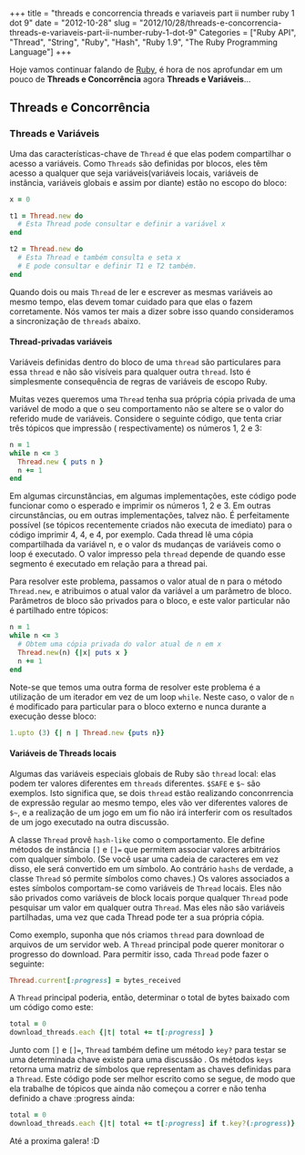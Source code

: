 +++
title = "threads e concorrencia threads e variaveis part ii number ruby 1 dot 9"
date = "2012-10-28"
slug = "2012/10/28/threads-e-concorrencia-threads-e-variaveis-part-ii-number-ruby-1-dot-9"
Categories = ["Ruby API", "Thread", "String", "Ruby", "Hash", "Ruby 1.9", "The Ruby Programming Language"]
+++
<!--more-->
Hoje vamos continuar falando de [Ruby](http://www.ruby-doc.org/core-1.9.3/), é hora de nos aprofundar em um pouco de **Threads e Concorrência** agora **Threads e Variáveis**...

## Threads e Concorrência

### Threads e Variáveis

Uma das características-chave de `Thread` é que elas podem compartilhar o acesso a variáveis. Como `Threads` são definidas
por blocos, eles têm acesso a qualquer que seja variáveis ​​(variáveis ​​locais, variáveis ​​de instância, variáveis ​​globais e
 assim por diante) estão no escopo do bloco:

``` ruby Thread e Variavel
x = 0

t1 = Thread.new do
  # Esta Thread pode consultar e definir a variável x
end

t2 = Thread.new do
  # Esta Thread e também consulta e seta x
  # E pode consultar e definir T1 e T2 também.
end
```

Quando dois ou mais `Thread` de ler e escrever as mesmas variáveis ao mesmo tempo, elas devem tomar cuidado para que elas o
fazem corretamente. Nós vamos ter mais a dizer sobre isso quando consideramos a sincronização de `threads` abaixo.

#### Thread-privadas variáveis

Variáveis ​​definidas dentro do bloco de uma `thread` são particulares para essa `thread` e não são visíveis para qualquer
outra `thread`. Isto é simplesmente consequência de regras de variáveis de escopo ​​Ruby.

Muitas vezes queremos uma `Thread` tenha sua própria cópia privada de uma variável de modo a que o seu comportamento não se
altere se o valor do referido mude de variáveis. Considere o seguinte código, que tenta criar três tópicos que impressão (
respectivamente) os números 1, 2 e 3:

``` ruby Threads Privadas
n = 1
while n <= 3
  Thread.new { puts n }
  n += 1
end
```

Em algumas circunstâncias, em algumas implementações, este código pode funcionar como o esperado e imprimir os números 1, 2 e
3. Em outras circunstâncias, ou em outras implementações, talvez não. É perfeitamente possível (se tópicos recentemente
criados não executa de imediato) para o código imprimir 4, 4, e 4, por exemplo. Cada thread lê uma cópia compartilhada da
variável n, e o valor ds mudanças de variáveis ​​como o loop é executado. O valor impresso pela `thread` depende de quando esse
segmento é executado em relação para a thread pai.

Para resolver este problema, passamos o valor atual de n para o método `Thread.new`, e atribuimos o atual valor da variável a
um parâmetro de bloco. Parâmetros de bloco são privados para o bloco, e este valor particular não é partilhado entre tópicos:

``` ruby Threads Privadas
n = 1
while n <= 3
  # Obtem uma cópia privada do valor atual de n em x
  Thread.new(n) {|x| puts x }
  n += 1
end
```

Note-se que temos uma outra forma de resolver este problema é a utilização de um iterador em vez de um loop `while`. Neste
caso, o valor de `n` é modificado para particular para o bloco externo e nunca durante a execução desse bloco:

```ruby Thread Privada com Interator
1.upto (3) {| n | Thread.new {puts n}}
```


#### Variáveis ​​de Threads locais

Algumas das variáveis especiais globais de Ruby são `thread` local: elas podem ter valores diferentes em `threads` diferentes.
`$SAFE` e `$~` são exemplos. Isto significa que, se dois `thread` estão realizando conconrrencia de expressão regular ao mesmo
tempo, eles vão ver diferentes valores de `$~`, e a realização de um jogo em um fio não irá interferir com os resultados de
um jogo executado na outra discussão.

A classe `Thread` provê `hash-like` como o comportamento. Ele define métodos de instância `[]` e `[]=` que permitem associar
valores arbitrários com qualquer símbolo. (Se você usar uma cadeia de caracteres em vez disso, ele será convertido em um
símbolo. Ao contrário `hashs` de verdade, a classe `Thread` só permite símbolos como chaves.) Os valores associados a estes
símbolos comportam-se como variáveis ​​de `Thread` locais. Eles não são privados como variáveis de block ​​locais porque qualquer
`Thread` pode pesquisar um valor em qualquer outra `Thread`. Mas eles não são variáveis partilhadas, uma vez que cada Thread
pode ter a sua própria cópia.

Como exemplo, suponha que nós criamos `thread` para download de arquivos de um servidor web. A `Thread` principal pode querer
monitorar o progresso do download. Para permitir isso, cada `Thread` pode fazer o seguinte:

```ruby Thread de progresso
Thread.current[:progress] = bytes_received
```

A `Thread` principal poderia, então, determinar o total de bytes baixado com um código como este:

```ruby Thread de progresso
total = 0
download_threads.each {|t| total += t[:progress] }
```

Junto com `[]` e `[]=`, `Thread` também define um método `key?` para testar se uma determinada chave existe para uma discussão
. Os métodos `keys` retorna uma matriz de símbolos que representam as chaves definidas para a `Thread`. Este código pode ser
melhor escrito como se segue, de modo que ela trabalhe de tópicos que ainda não começou a correr e não tenha definido a chave
:progress ainda:

```ruby Thread de progresso
total = 0
download_threads.each {|t| total += t[:progress] if t.key?(:progress)}
```

Até a proxima galera! :D
